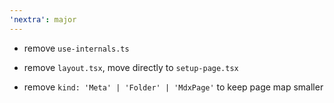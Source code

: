 ```yaml
---
'nextra': major
---
```


- remove `use-internals.ts`

- remove `layout.tsx`, move directly to `setup-page.tsx`

- remove `kind: 'Meta' | 'Folder' | 'MdxPage'` to keep page map smaller
